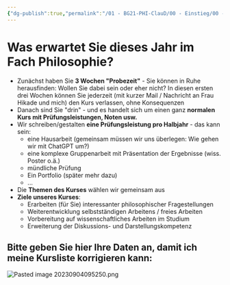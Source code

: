 ```yaml
---
{"dg-publish":true,"permalink":"/01 - BG21-PHI-ClauD/00 - Einstieg/00 - Formales/"}
---
```


# Was erwartet Sie dieses Jahr im Fach Philosophie?

- Zunächst haben Sie **3 Wochen "Probezeit"** - Sie können in Ruhe herausfinden: Wollen Sie dabei sein oder eher nicht? In diesen ersten drei Wochen können Sie jederzeit (mit kurzer Mail / Nachricht an Frau Hikade und mich) den Kurs verlassen, ohne Konsequenzen
- Danach sind Sie "drin" - und es handelt sich um einen ganz **normalen Kurs mit Prüfungsleistungen, Noten usw.**
- Wir schreiben/gestalten **eine Prüfungsleistung pro Halbjahr** - das kann sein: 
	- eine Hausarbeit (gemeinsam müssen wir uns überlegen: Wie gehen wir mit ChatGPT um?)
	- eine komplexe Gruppenarbeit mit Präsentation der Ergebnisse (wiss. Poster o.ä.)
	- mündliche Prüfung
	- Ein Portfolio (später mehr dazu)
	- ...
- Die **Themen des Kurses** wählen wir gemeinsam aus
- **Ziele unseres Kurses**:
	- Erarbeiten (für Sie) interessanter philosophischer Fragestellungen
	- Weiterentwicklung selbstständigen Arbeitens / freies Arbeiten
	 - Vorbereitung auf wissenschaftliches Arbeiten im Studium
	- Erweiterung der Diskussions- und Darstellungskompetenz  

## Bitte geben Sie hier Ihre Daten an, damit ich meine Kursliste korrigieren kann:

![Pasted image 20230904095250.png](/img/user/01%20-%20BG21-PHI-ClauD/00%20-%20Einstieg/Anh%C3%A4nge/Pasted%20image%2020230904095250.png)
